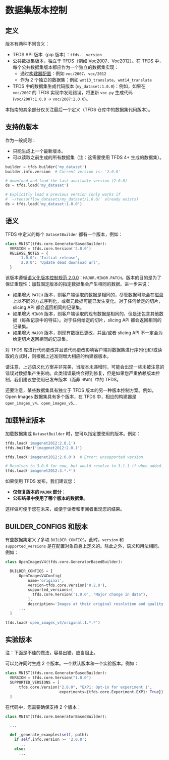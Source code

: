 # 数据集版本控制

## 定义

版本有两种不同含义：

- TFDS API 版本（pip 版本）：`tfds.__version__`
- 公共数据集版本，独立于 TFDS（例如 [Voc2007](https://pjreddie.com/projects/pascal-voc-dataset-mirror/)、Voc2012）。在 TFDS 中，每个公共数据集版本都应作为一个独立的数据集实现：
    - 通过[构建器配置](https://www.tensorflow.org/datasets/add_dataset#dataset_configurationvariants_tfdscorebuilderconfig)：例如 `voc/2007`、`voc/2012`
    - 作为 2 个独立的数据集：例如 `wmt13_translate`、`wmt14_translate`
- TFDS 中的数据集生成代码版本 (`my_dataset:1.0.0`)：例如，如果在 `voc/2007` 的 TFDS 实现中发现错误，将更新 `voc.py` 生成代码 (`voc/2007:1.0.0` -&gt; `voc/2007:2.0.0`)。

本指南的其余部分仅关注最后一个定义（TFDS 仓库中的数据集代码版本）。

## 支持的版本

作为一般规则：

- 只能生成上一个最新版本。
- 可以读取之前生成的所有数据集（注：这需要使用 TFDS 4+ 生成的数据集）。

```python
builder = tfds.builder('my_dataset')
builder.info.version  # Current version is: '2.0.0'

# download and load the last available version (2.0.0)
ds = tfds.load('my_dataset')

# Explicitly load a previous version (only works if
# `~/tensorflow_datasets/my_dataset/1.0.0/` already exists)
ds = tfds.load('my_dataset:1.0.0')
```

## 语义

TFDS 中定义的每个 `DatasetBuilder` 都有一个版本，例如：

```python
class MNIST(tfds.core.GeneratorBasedBuilder):
  VERSION = tfds.core.Version('2.0.0')
  RELEASE_NOTES = {
      '1.0.0': 'Initial release',
      '2.0.0': 'Update dead download url',
  }
```

该版本遵循[语义化版本控制规范 2.0.0](https://semver.org/spec/v2.0.0.html)：`MAJOR.MINOR.PATCH`。版本的目的是为了保证重现性：加载固定版本的指定数据集会产生相同的数据。进一步来说：

- 如果增大 `PATCH` 版本，则客户端读取的数据是相同的，尽管数据可能会在磁盘上以不同的方式序列化，或者元数据可能已发生变化。对于任何给定的切片，slicing API 都会返回相同的记录集。
- 如果增大 `MINOR` 版本，则客户端读取的现有数据是相同的，但是还包含其他数据（每条记录中的特征）。对于任何给定的切片，slicing API 都会返回相同的记录集。
- 如果增大 `MAJOR` 版本，则现有数据已更改，并且/或者 slicing API 不一定会为给定切片返回相同的记录集。

对 TFDS 库进行代码更改并且该代码更改影响客户端对数据集进行序列化和/或读取的方式时，则根据上述准则增大相应的构建器版本。

请注意，上述语义化方案并非完美，当版本未递增时，可能会出现一些未被注意的错误对数据集产生影响。此类错误最终会得到修复，但是如果您严重依赖版本控制，我们建议您使用已发布版本（而非 `HEAD`）中的 TFDS。

还要注意，某些数据集具有独立于 TFDS 版本的另一种版本控制方案。例如，Open Images 数据集具有多个版本，在 TFDS 中，相应的构建器是 `open_images_v4`、`open_images_v5`...

## 加载特定版本

加载数据集或 `DatasetBuilder` 时，您可以指定要使用的版本。例如：

```python
tfds.load('imagenet2012:2.0.1')
tfds.builder('imagenet2012:2.0.1')

tfds.load('imagenet2012:2.0.0')  # Error: unsupported version.

# Resolves to 3.0.0 for now, but would resolve to 3.1.1 if when added.
tfds.load('imagenet2012:3.*.*')
```

如果使用 TFDS 发布，我们建议您：

- **仅修复版本的 `MAJOR` 部分**；
- **公布结果中使用了哪个版本的数据集。**

这样做可便于您在未来，或便于读者和审阅者重现您的结果。

## BUILDER_CONFIGS 和版本

有些数据集定义了多项 `BUILDER_CONFIGS`。此时，`version` 和 `supported_versions` 是在配置对象自身上定义的。除此之外，语义和用法相同。例如：

```python
class OpenImagesV4(tfds.core.GeneratorBasedBuilder):

  BUILDER_CONFIGS = [
      OpenImagesV4Config(
          name='original',
          version=tfds.core.Version('0.2.0'),
          supported_versions=[
            tfds.core.Version('1.0.0', "Major change in data"),
          ],
          description='Images at their original resolution and quality.'),
      ...
  ]

tfds.load('open_images_v4/original:1.*.*')
```

## 实验版本

注：下面是不佳的做法，容易出错，应当阻止。

可以允许同时生成 2 个版本。一个默认版本和一个实验版本。例如：

```python
class MNIST(tfds.core.GeneratorBasedBuilder):
  VERSION = tfds.core.Version("1.0.0")
  SUPPORTED_VERSIONS = [
      tfds.core.Version("2.0.0", "EXP1: Opt-in for experiment 1",
                        experiments={tfds.core.Experiment.EXP1: True}),
  ]
```

在代码中，您需要确保支持 2 个版本：

```python
class MNIST(tfds.core.GeneratorBasedBuilder):

  ...

  def _generate_examples(self, path):
    if self.info.version >= '2.0.0':
      ...
    else:
      ...
```
